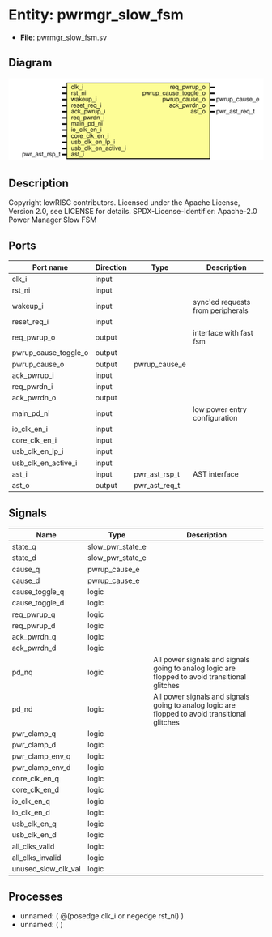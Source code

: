 # Entity: pwrmgr_slow_fsm

- **File**: pwrmgr_slow_fsm.sv
## Diagram

![Diagram](pwrmgr_slow_fsm.svg "Diagram")
## Description

Copyright lowRISC contributors.
 Licensed under the Apache License, Version 2.0, see LICENSE for details.
 SPDX-License-Identifier: Apache-2.0
 Power Manager Slow FSM
 
## Ports

| Port name            | Direction | Type          | Description                       |
| -------------------- | --------- | ------------- | --------------------------------- |
| clk_i                | input     |               |                                   |
| rst_ni               | input     |               |                                   |
| wakeup_i             | input     |               | sync'ed requests from peripherals |
| reset_req_i          | input     |               |                                   |
| req_pwrup_o          | output    |               | interface with fast fsm           |
| pwrup_cause_toggle_o | output    |               |                                   |
| pwrup_cause_o        | output    | pwrup_cause_e |                                   |
| ack_pwrup_i          | input     |               |                                   |
| req_pwrdn_i          | input     |               |                                   |
| ack_pwrdn_o          | output    |               |                                   |
| main_pd_ni           | input     |               | low power entry configuration     |
| io_clk_en_i          | input     |               |                                   |
| core_clk_en_i        | input     |               |                                   |
| usb_clk_en_lp_i      | input     |               |                                   |
| usb_clk_en_active_i  | input     |               |                                   |
| ast_i                | input     | pwr_ast_rsp_t | AST interface                     |
| ast_o                | output    | pwr_ast_req_t |                                   |
## Signals

| Name                | Type             | Description                                                                                     |
| ------------------- | ---------------- | ----------------------------------------------------------------------------------------------- |
| state_q             | slow_pwr_state_e |                                                                                                 |
| state_d             | slow_pwr_state_e |                                                                                                 |
| cause_q             | pwrup_cause_e    |                                                                                                 |
| cause_d             | pwrup_cause_e    |                                                                                                 |
| cause_toggle_q      | logic            |                                                                                                 |
| cause_toggle_d      | logic            |                                                                                                 |
| req_pwrup_q         | logic            |                                                                                                 |
| req_pwrup_d         | logic            |                                                                                                 |
| ack_pwrdn_q         | logic            |                                                                                                 |
| ack_pwrdn_d         | logic            |                                                                                                 |
| pd_nq               | logic            | All power signals and signals going to analog logic are flopped to avoid transitional glitches  |
| pd_nd               | logic            | All power signals and signals going to analog logic are flopped to avoid transitional glitches  |
| pwr_clamp_q         | logic            |                                                                                                 |
| pwr_clamp_d         | logic            |                                                                                                 |
| pwr_clamp_env_q     | logic            |                                                                                                 |
| pwr_clamp_env_d     | logic            |                                                                                                 |
| core_clk_en_q       | logic            |                                                                                                 |
| core_clk_en_d       | logic            |                                                                                                 |
| io_clk_en_q         | logic            |                                                                                                 |
| io_clk_en_d         | logic            |                                                                                                 |
| usb_clk_en_q        | logic            |                                                                                                 |
| usb_clk_en_d        | logic            |                                                                                                 |
| all_clks_valid      | logic            |                                                                                                 |
| all_clks_invalid    | logic            |                                                                                                 |
| unused_slow_clk_val | logic            |                                                                                                 |
## Processes
- unnamed: ( @(posedge clk_i or negedge rst_ni) )
- unnamed: (  )
